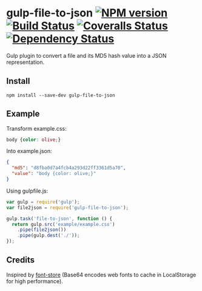 # gulp-file-to-json [![NPM version][npm-image]][npm-url] [![Build Status][travis-image]][travis-url] [![Coveralls Status][coveralls-image]][coveralls-url] [![Dependency Status][depstat-image]][depstat-url]

Gulp plugin to convert a file and its MD5 hash value into a JSON representation.

## Install

    npm install --save-dev gulp-file-to-json

## Example

Transform example.css:

```css
body {color: olive;}
```

Into example.json:

```json
{
  "md5": "d8fba0d7a4fcb4a293d22ff3361d5a70",
  "value": "body {color: olive;}"
}
```

Using gulpfile.js:

```javascript
var gulp = require('gulp');
var file2json = require('gulp-file-to-json');

gulp.task('file-to-json', function () {
  return gulp.src('example/example.css')
    .pipe(file2json())
    .pipe(gulp.dest('./'));
});
```

## Credits

Inspired by [font-store](https://github.com/CrocoDillon/font-store) (Base64 encodes web fonts to cache in LocalStorage for high performance).

[npm-url]: https://www.npmjs.com/package/gulp-file-to-json
[npm-image]: https://badge.fury.io/js/gulp-file-to-json.svg
[travis-url]: https://travis-ci.org/TODO/gulp-file-to-json
[travis-image]: https://img.shields.io/travis/TODO/gulp-file-to-json.svg?branch=master
[coveralls-url]: https://coveralls.io/r/TODO/gulp-file-to-json
[coveralls-image]: https://img.shields.io/coveralls/TODO/gulp-file-to-json.svg
[depstat-url]: https://david-dm.org/TODO/gulp-file-to-json
[depstat-image]: https://david-dm.org/TODO/gulp-file-to-json.svg